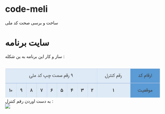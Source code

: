 # code-meli
ساخت و برسی صحت کد ملی

# سایت برنامه

ساز و کار این برنامه به ین شکله :

<br/>
<img style="max-width:100%" src="./css/code mli.jpg">
<br/>
به دست اوردن رقم کنترل :
<br/>
<img style="max-width:100%" src="./control number.jpg">
<br/>
